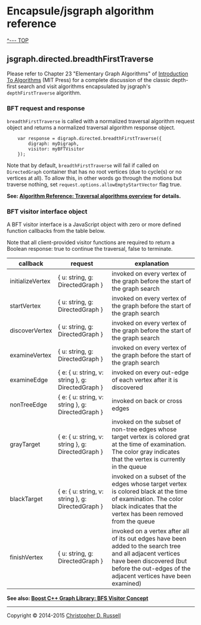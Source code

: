 # Encapsule/jsgraph algorithm reference

[^--- TOP](../README.md)

## jsgraph.directed.breadthFirstTraverse

Please refer to Chapter 23 "Elementary Graph Algorithms" of [Introduction To Algorithms](https://mitpress.mit.edu/books/introduction-algorithms) (MIT Press) for a complete discussion of the classic depth-first search and visit algorithms encapsulated by jsgraph's `depthFirstTraverse` algorithm.

### BFT request and response

`breadthFirstTraverse` is called with a normalized traversal algorithm request object and returns a normalized traversal algorithm response object.

        var response = digraph.directed.breadthFirstTraverse({
            digraph: myDigraph,
            visitor: myBFTVisitor
        });

Note that by default, `breadthFirstTraverse` will fail if called on `DirectedGraph` container that has no root vertices (due to cycle(s) or no vertices at all). To allow this, in other words go through the motions but traverse nothing, set `request.options.allowEmptyStartVector` flag true.

**See: [Algorithm Reference: Traversal algorithms overview](./algorithm-traversal.md) for details.**

### BFT visitor interface object

A BFT visitor interface is a JavaScript object with zero or more defined function callbacks from the table below.

Note that all client-provided visitor functions are required to return a Boolean response: true to continue the traversal, false to terminate.

callback | request | explanation
-------- | ------- | -----------
initializeVertex | { u: string, g: DirectedGraph } | invoked on every vertex of the graph before the start of the graph search
startVertex | { u: string, g: DirectedGraph } | invoked on every vertex of the graph before the start of the graph search
discoverVertex | { u: string, g: DirectedGraph } | invoked on every vertex of the graph before the start of the graph search
examineVertex | { u: string, g: DirectedGraph } | invoked on every vertex of the graph before the start of the graph search
examineEdge | { e: { u: string, v: string }, g: DirectedGraph } | invoked on every out-edge of each vertex after it is discovered
nonTreeEdge | { e: { u: string, v: string }, g: DirectedGraph } | invoked on back or cross edges
grayTarget | { e: { u: string, v: string }, g: DirectedGraph } | invoked on the subset of non-tree edges whose target vertex is colored grat at the time of examination. The color gray indicates that the vertex is currently in the queue
blackTarget | { e: { u: string, v: string }, g: DirectedGraph } | invoked on a subset of the edges whose target vertex is colored black at the time of examination. The color black indicates that the vertex has been removed from the queue
finishVertex | { u: string, g: DirectedGraph } | invoked on a vertex after all of its out edges have been added to the search tree and all adjacent vertices have been discovered (but before the out-edges of the adjacent vertices have been examined)


**See also: [Boost C++ Graph Library: BFS Visitor Concept](http://www.boost.org/doc/libs/1_55_0/libs/graph/doc/BFSVisitor.html)**

<hr>

Copyright &copy; 2014-2015 [Christopher D. Russell](https://github.com/ChrisRus)

